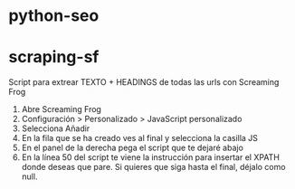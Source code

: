 # python-seo

# scraping-sf
Script para extrear TEXTO + HEADINGS de todas las urls con Screaming Frog

1. Abre Screaming Frog
1. Configuración > Personalizado > JavaScript personalizado
2. Selecciona Añadir
3. En la fila que se ha creado ves al final y selecciona la casilla JS
4. En el panel de la derecha pega el script que te dejaré abajo
5. En la línea 50 del script te viene la instrucción para insertar el XPATH donde deseas que pare. Si quieres que siga hasta el final, déjalo como null.
